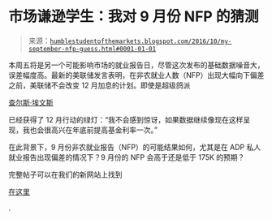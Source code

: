 <!--yml

分类：未分类

日期：2024-05-18 03:01:08

-->

# 市场谦逊学生：我对 9 月份 NFP 的猜测

> 来源：[`humblestudentofthemarkets.blogspot.com/2016/10/my-september-nfp-guess.html#0001-01-01`](https://humblestudentofthemarkets.blogspot.com/2016/10/my-september-nfp-guess.html#0001-01-01)

本周五将是另一个可能影响市场的就业报告日，尽管这次发布的基础数据噪音大，误差幅度高。最新的美联储发言表明，在非农就业人数（NFP）出现大幅向下偏差之前，美联储不会改变 12 月加息的计划。即使是超级鸽派

[查尔斯·埃文斯](http://www.bloomberg.com/news/articles/2016-10-05/evans-wants-fed-to-update-inflation-message-when-it-hikes-again)

已经获得了 12 月行动的绿灯：“我不会感到惊讶，如果数据继续像现在这样呈现，我也会很高兴在年底前提高基金利率一次。”

在此背景下，9 月份非农就业报告（NFP）的可能结果如何，尤其是在 ADP 私人就业报告出现偏差的情况下？9 月份的 NFP 会高于还是低于 175K 的预期？

完整帖子可以在我们的新网站上找到

[在这里](https://humblestudentofthemarkets.com/2016/10/05/non-farm-payroll-guess/)

.
